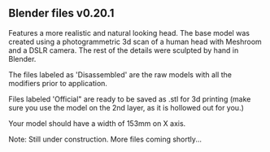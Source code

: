 ## Blender files v0.20.1

Features a more realistic and natural looking head. The base model was created using a photogrammetric 3d scan of a human head with Meshroom and a DSLR camera. The rest of the details were sculpted by hand in Blender.

The files labeled as 'Disassembled' are the raw models with all the modifiers prior to application. 

Files labeled 'Official" are ready to be saved as .stl for 3d printing (make sure you use the model on the 2nd layer, as it is hollowed out for you.)

Your model should have a width of 153mm on X axis. 

Note: Still under construction. More files coming shortly...
